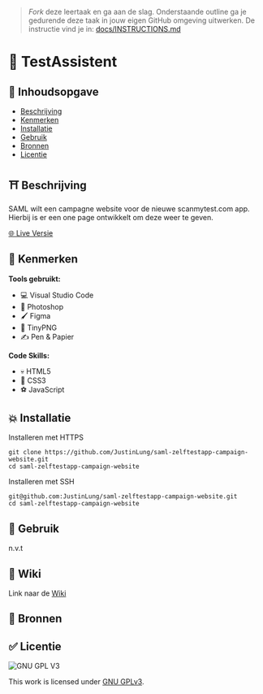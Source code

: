 > _Fork_ deze leertaak en ga aan de slag. Onderstaande outline ga je gedurende deze taak in jouw eigen GitHub omgeving uitwerken. De instructie vind je in: [docs/INSTRUCTIONS.md](docs/INSTRUCTIONS.md)

# 🧪 TestAssistent

## 📙 Inhoudsopgave

- [Beschrijving](#beschrijving)
- [Kenmerken](#kenmerken)
- [Installatie](#installatie)
- [Gebruik](#gebruik)
- [Bronnen](#bronnen)
- [Licentie](#licentie)

## ⛩️ Beschrijving

<!-- In de Beschrijving staat hoe je project er uit ziet, hoe het werkt en wat je er mee kan. -->

SAML wilt een campagne website voor de nieuwe scanmytest.com app. Hierbij is er een one page ontwikkelt om deze weer te geven.

<!-- Voeg een mooie poster visual toe 📸 -->

<!-- Voeg een link toe naar Github Pages 🌐-->

[🌐 Live Versie](https://TestAssistent.student.fdnd.nl/)

## 🐸 Kenmerken

**Tools gebruikt:**

- 💻 Visual Studio Code
- 🤳 Photoshop
- 🖌️ Figma
- 🐼 TinyPNG
- ✍️ Pen & Papier

**Code Skills:**

- 💀 HTML5
- 🧍 CSS3
- ⚽ JavaScript

## 💥 Installatie

Installeren met HTTPS

```
git clone https://github.com/JustinLung/saml-zelftestapp-campaign-website.git
cd saml-zelftestapp-campaign-website
```

Installeren met SSH

```
git@github.com:JustinLung/saml-zelftestapp-campaign-website.git
cd saml-zelftestapp-campaign-website
```

## 🚊 Gebruik

n.v.t

## 📕 Wiki

Link naar de [Wiki](https://github.com/JustinLung/saml-zelftestapp-campaign-website/wiki)

## 🥇 Bronnen

## ✅ Licentie

![GNU GPL V3](https://www.gnu.org/graphics/gplv3-127x51.png)

This work is licensed under [GNU GPLv3](./LICENSE).
